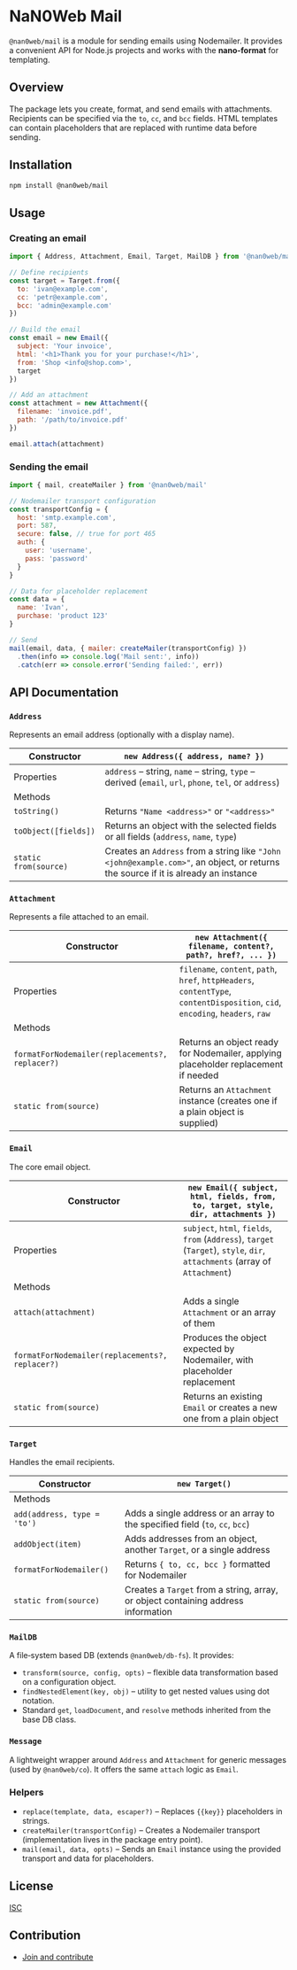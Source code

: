 # NaN0Web Mail

`@nan0web/mail` is a module for sending emails using Nodemailer. It provides a convenient API for Node.js projects and works with the **nano-format** for templating.

## Overview

The package lets you create, format, and send emails with attachments. Recipients can be specified via the `to`, `cc`, and `bcc` fields. HTML templates can contain placeholders that are replaced with runtime data before sending.

## Installation

```bash
npm install @nan0web/mail
```

## Usage

### Creating an email

```js
import { Address, Attachment, Email, Target, MailDB } from '@nan0web/mail'

// Define recipients
const target = Target.from({
  to: 'ivan@example.com',
  cc: 'petr@example.com',
  bcc: 'admin@example.com'
})

// Build the email
const email = new Email({
  subject: 'Your invoice',
  html: '<h1>Thank you for your purchase!</h1>',
  from: 'Shop <info@shop.com>',
  target
})

// Add an attachment
const attachment = new Attachment({
  filename: 'invoice.pdf',
  path: '/path/to/invoice.pdf'
})

email.attach(attachment)
```

### Sending the email

```js
import { mail, createMailer } from '@nan0web/mail'

// Nodemailer transport configuration
const transportConfig = {
  host: 'smtp.example.com',
  port: 587,
  secure: false, // true for port 465
  auth: {
    user: 'username',
    pass: 'password'
  }
}

// Data for placeholder replacement
const data = {
  name: 'Ivan',
  purchase: 'product 123'
}

// Send
mail(email, data, { mailer: createMailer(transportConfig) })
  .then(info => console.log('Mail sent:', info))
  .catch(err => console.error('Sending failed:', err))
```

## API Documentation

### `Address`

Represents an email address (optionally with a display name).

| Constructor | `new Address({ address, name? })` |
|------------|-----------------------------------|
| Properties | `address` – string, `name` – string, `type` – derived (`email`, `url`, `phone`, `tel`, or `address`) |
| Methods |
| `toString()` | Returns `"Name <address>"` or `"<address>"` |
| `toObject([fields])` | Returns an object with the selected fields or all fields (`address`, `name`, `type`) |
| `static from(source)` | Creates an `Address` from a string like `"John <john@example.com>"`, an object, or returns the source if it is already an instance |

### `Attachment`

Represents a file attached to an email.

| Constructor | `new Attachment({ filename, content?, path?, href?, ... })` |
|------------|------------------------------------------------------------|
| Properties | `filename`, `content`, `path`, `href`, `httpHeaders`, `contentType`, `contentDisposition`, `cid`, `encoding`, `headers`, `raw` |
| Methods |
| `formatForNodemailer(replacements?, replacer?)` | Returns an object ready for Nodemailer, applying placeholder replacement if needed |
| `static from(source)` | Returns an `Attachment` instance (creates one if a plain object is supplied) |

### `Email`

The core email object.

| Constructor | `new Email({ subject, html, fields, from, to, target, style, dir, attachments })` |
|------------|-----------------------------------------------------------------------------------|
| Properties | `subject`, `html`, `fields`, `from` (`Address`), `target` (`Target`), `style`, `dir`, `attachments` (array of `Attachment`) |
| Methods |
| `attach(attachment)` | Adds a single `Attachment` or an array of them |
| `formatForNodemailer(replacements?, replacer?)` | Produces the object expected by Nodemailer, with placeholder replacement |
| `static from(source)` | Returns an existing `Email` or creates a new one from a plain object |

### `Target`

Handles the email recipients.

| Constructor | `new Target()` |
|------------|-----------------|
| Methods |
| `add(address, type = 'to')` | Adds a single address or an array to the specified field (`to`, `cc`, `bcc`) |
| `addObject(item)` | Adds addresses from an object, another `Target`, or a single address |
| `formatForNodemailer()` | Returns `{ to, cc, bcc }` formatted for Nodemailer |
| `static from(source)` | Creates a `Target` from a string, array, or object containing address information |

### `MailDB`

A file‑system based DB (extends `@nan0web/db-fs`). It provides:

* `transform(source, config, opts)` – flexible data transformation based on a configuration object.
* `findNestedElement(key, obj)` – utility to get nested values using dot notation.
* Standard `get`, `loadDocument`, and `resolve` methods inherited from the base DB class.

### `Message`

A lightweight wrapper around `Address` and `Attachment` for generic messages (used by `@nan0web/co`). It offers the same `attach` logic as `Email`.

### Helpers

* `replace(template, data, escaper?)` – Replaces `{{key}}` placeholders in strings.
* `createMailer(transportConfig)` – Creates a Nodemailer transport (implementation lives in the package entry point).
* `mail(email, data, opts)` – Sends an `Email` instance using the provided transport and data for placeholders.

## License

[ISC](./LICENSE)

## Contribution

- [Join and contribute](./CONTRIBUTING.md)
